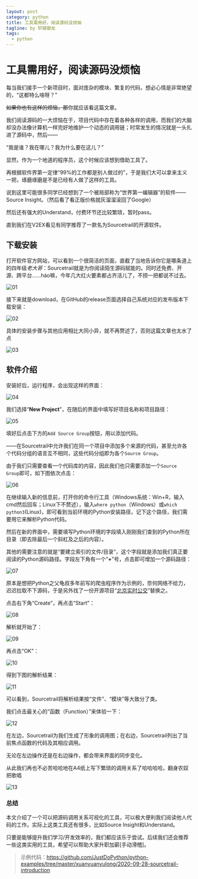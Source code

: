 ```yaml
---
layout: post
category: python
title: 工具需用好，阅读源码没烦恼
tagline: by 轩辕御龙
tags:
  - python
---
```


# 工具需用好，阅读源码没烦恼

每当我们接手一个新项目时，面对庞杂的模块、繁复的代码，想必心情是非常绝望的，“这都特么啥呀？”

~~如果你也有这样的烦恼，那~~你就应该看这篇文章。

<!--more-->

我们阅读源码的一大烦恼在于，项目代码中存在着各种各样的调用，而我们的大脑却没办法像计算机一样完好地维护一个动态的调用链；时常发生的情况就是一头扎进了源码中，然后——

“我是谁？我在哪儿？我为什么要在这儿？”

显然，作为一个地道的程序员，这个时候应该想到借助工具了。

再根据软件界第一定律“99%的工作都是别人做过的”，于是我们大可以拿来主义一把，琢磨琢磨是不是已经有人做了这样的工具。

说到这里可能很多同学已经想到了一个被局部称为“世界第一编辑器”的软件——Source Insight。（然后看了看正版价格就灰溜溜滚回了Google）

然后还有强大的Understand，付费环节还比较繁琐，暂时pass。

直到我们在V2EX看见有同学推荐了一款名为Sourcetrail的开源软件。

## 下载安装

打开软件官方网站，可以看到一个很简洁的页面，直截了当地告诉你它是哪条道上的四年级*老大哥*：Sourcetrail就是为你阅读陌生源码赋能的。同时还免费、开源、跨平台……háo嘛，今年几大红火要素都占齐活儿了，不捞一把都说不过去。

![01](http://www.justdopython.com/assets/images/2020/09/sourcetrail/01.png)

接下来就是download，在GitHub的release页面选择自己系统对应的发布版本下载安装：

![02](http://www.justdopython.com/assets/images/2020/09/sourcetrail/02.png)

具体的安装步骤与其他应用相比大同小异，就不再赘述了，否则这篇文章也太水了点

![03](http://www.justdopython.com/assets/images/2020/09/sourcetrail/03.jpg)

## 软件介绍

安装好后，运行程序，会出现这样的界面：

![04](http://www.justdopython.com/assets/images/2020/09/sourcetrail/04.png)

我们选择“**New Project**”，在随后的界面中填写好项目名称和项目路径：

![05](http://www.justdopython.com/assets/images/2020/09/sourcetrail/05.png)

填好后点击下方的`Add Source Group`按钮，用以添加代码。

——在Sourcetrail中允许我们在同一个项目中添加多个来源的代码，甚至允许各个代码分组的语言互不相同，这些代码分组即为各个`Source Group`。

由于我们只需要查看一个代码库的内容，因此我们也只需要添加一个`Source Group`即可，如下图依次点击：

![06](http://www.justdopython.com/assets/images/2020/09/sourcetrail/06.png)

在继续输入新的信息前，打开你的命令行工具（Windows系统：Win+R，输入cmd然后回车；Linux下不赘述），输入`where python`（Windows）或`which python3`(Linux)，即可看到当前环境的Python安装路径，记下这个路径，我们需要用它来解析Python代码。

然后在新的界面中，需要填写Python环境的字段填入刚刚我们查到的Python所在目录（即去除最后一个斜杠及之后的内容）。

其他的需要注意的就是“要建立索引的文件/目录”，这个字段就是添加我们真正要阅读的Python源码路径。字段左下角有一个“**+**”号，点击即可增加一个源码路径：

![07](http://www.justdopython.com/assets/images/2020/09/sourcetrail/07.png)

原本是想把Python之父龟叔多年前写的爬虫程序作为示例的，奈何网络不给力，迟迟拉取不下源码，于是另外找了一份开源项目“[北京实时公交](https://github.com/wong2/beijing_bus)”替换之。

点击右下角“Create”，再点击“Start”：

![08](http://www.justdopython.com/assets/images/2020/09/sourcetrail/08.png)

解析就开始了：

![09](http://www.justdopython.com/assets/images/2020/09/sourcetrail/09.png)

再点击“OK”：

![10](http://www.justdopython.com/assets/images/2020/09/sourcetrail/10.png)

得到下图的解析结果：

![11](http://www.justdopython.com/assets/images/2020/09/sourcetrail/11.png)

可以看到，Sourcetrail将解析结果按“文件”、“模块”等大致分了类。

我们点击最关心的“函数（Function）”来体验一下：

![12](http://www.justdopython.com/assets/images/2020/09/sourcetrail/12.gif)

在左边，Sourcetrail为我们生成了形象的调用图；在右边，Sourcetrail列出了当前焦点函数的代码及其相应调用。

无论在左边操作还是在右边操作，都会带来界面的同步变化。

从此我们再也不必苦哈哈地在A4纸上写下繁琐的调用关系了哈哈哈哈，翻身农奴把歌唱

![13](http://www.justdopython.com/assets/images/2020/09/sourcetrail/13.png)

### 总结

本文介绍了一个可以把源码调用关系可视化的工具，可以极大便利我们阅读他人代码的工作。实际上这类工具还有很多，比如Source Insight和Understand。

只要是能够提升我们学习/开发效率的，我们都应该乐于尝试。后续我们还会推荐一些这类实用的工具，希望可以帮助大家升职加薪[手动滑稽]。

> 示例代码：<https://github.com/JustDoPython/python-examples/tree/master/xuanyuanyulong/2020-09-28-sourcetrail-introduction>